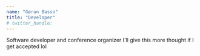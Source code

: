 ```yaml
---
name: "Gøran Basso"
title: "Developer"
# twitter_handle: 
---
```

Software developer and conference organizer
I'll give this more thought if I get accepted lol

